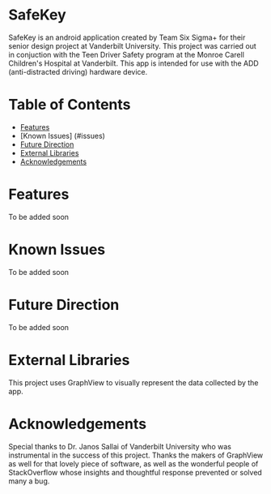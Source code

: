 SafeKey
=======

SafeKey is an android application created by Team Six Sigma+ for their senior design project at Vanderbilt University. This project was carried out in conjuction with the Teen Driver Safety program at the Monroe Carell Children's Hospital at Vanderbilt. This app is intended for use with the ADD (anti-distracted driving) hardware device.

Table of Contents
=================
  * [Features](#features)
  * [Known Issues] (#issues)
  * [Future Direction](#future)
  * [External Libraries](#libs)
  * [Acknowledgements](#acks)

Features <a id="features"></a>
========
To be added soon


Known Issues  <a id="issues"></a>
============

To be added soon

Future Direction  <a id="future"></a>
================

To be added soon

External Libraries  <a id="libs"></a>
==================

This project uses GraphView to visually represent the data collected by the app.


Acknowledgements  <a id="acks"></a>
================

Special thanks to Dr. Janos Sallai of Vanderbilt University who was instrumental in the success of this project. Thanks the makers of GraphView as well for that lovely piece of software, as well as the wonderful people of StackOverflow whose insights and thoughtful response prevented or solved many a bug. 



